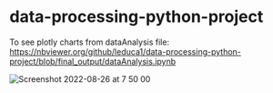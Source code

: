 # data-processing-python-project

To see plotly charts from dataAnalysis file:
https://nbviewer.org/github/leduca1/data-processing-python-project/blob/final_output/dataAnalysis.ipynb

![Screenshot 2022-08-26 at 7 50 00](https://user-images.githubusercontent.com/100155849/186831388-61694443-c73a-48f7-8853-9339c2bb0eb6.png)
